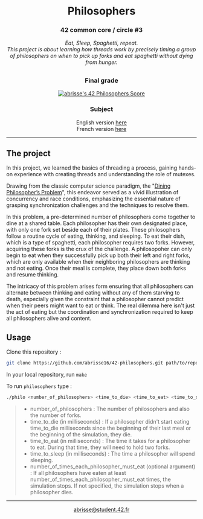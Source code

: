 <div align=center>

# <b>Philosophers</b>

### 42 common core / circle #3
<i>Eat, Sleep, Spaghetti, repeat.
<br>This project is about learning how threads work by precisely timing a group of philosophers on when to pick up forks and eat spaghetti without dying from hunger.</i>

##

### Final grade
[![abrisse's 42 Philosophers Score](https://badge42.vercel.app/api/v2/cl1rqvecz002109l7rv0oprry/project/2850599)](https://github.com/JaeSeoKim/badge42)

### Subject
English version [here](https://cdn.intra.42.fr/pdf/pdf/96841/en.subject.pdf)
<br>
French version [here](https://cdn.intra.42.fr/pdf/pdf/96842/fr.subject.pdf)

</div>

---

## The project

In this project, we learned the basics of threading a process, gaining hands-on experience with creating threads and understanding the role of mutexes.

Drawing from the classic computer science paradigm, the "[Dining Philosopher’s Problem](https://en.wikipedia.org/wiki/Dining_philosophers_problem)", this endeavor served as a vivid illustration of concurrency and race conditions, emphasizing the essential nature of grasping synchronization challenges and the techniques to resolve them.

In this problem, a pre-determined number of philosophers come together to dine at a shared table. Each philosopher has their own designated place, with only one fork set beside each of their plates. These philosophers follow a routine cycle of eating, thinking, and sleeping. To eat their dish, which is a type of spaghetti, each philosopher requires two forks. However, acquiring these forks is the crux of the challenge. A philosopoher can only begin to eat when they successfully pick up both their left and right forks, which are only available when their neighboring philosophers are thinking and not eating. Once their meal is complete, they place down both forks and resume thinking.

The intricacy of this problem arises form ensuring that all philosophers can alternate between thinking and eating without any of them starving to death, especially given the constraint that a philosopher cannot predict when their peers might want to eat or think. The real dilemma here isn't just the act of eating but the coordination and synchronization required to keep all philosophers alive and content.

## Usage

Clone this repository :

```sh
git clone https://github.com/abrisse16/42-philosophers.git path/to/repository
````

In your local repository, run `make`

To run `philosophers` type :

```sh
./philo <number_of_philosophers> <time_to_die> <time_to_eat> <time_to_sleep> [number_of_times_each_philosopher_must_eat]
````

> - number_of_philosophers : The number of philosophers and also the number of forks.
> - time_to_die (in milliseconds) : If a philosopher didn't start eating time_to_die milliseconds since the beginning of their last meal or the beginning of the simulation, they die.
> - time_to_eat (in milliseconds) : The time it takes for a philosopher to eat. During that time, they will need to hold two forks.
> - time_to_sleep (in milliseconds) : The time a philosopher will spend sleeping.
> - number_of_times_each_philosopher_must_eat (optional argument) : If all philosophers have eaten at least number_of_times_each_philosopher_must_eat times, the simulation stops. If not specified, the simulation stops when a philosopher dies.

---
<div align=center>
	<a href="mailto:abrisse@student.42.fr">abrisse@student.42.fr</a>
</div>